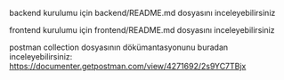 <p>backend kurulumu için backend/README.md dosyasını inceleyebilirsiniz</p>
<p>frontend kurulumu için frontend/README.md dosyasını inceleyebilirsiniz</p>
<p>postman collection dosyasının dökümantasyonunu buradan inceleyebilirsiniz: 
<a href="https://documenter.getpostman.com/view/4271692/2s9YC7TBjx">https://documenter.getpostman.com/view/4271692/2s9YC7TBjx</a>
</p>